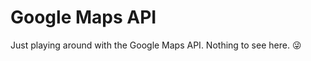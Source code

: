 # Google Maps API

Just playing around with the Google Maps API. Nothing to see here. :stuck_out_tongue_winking_eye:
